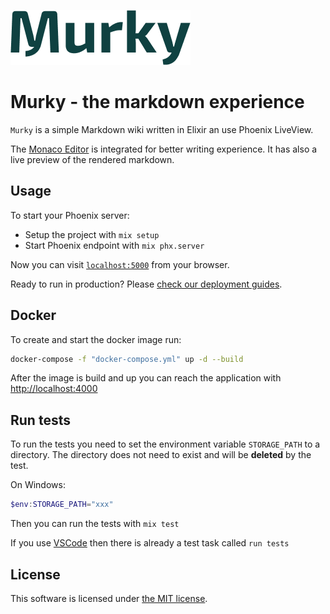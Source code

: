 ![murky](https://github.com/lulabad/murky/blob/better_readme/assets/static/images/murky.png)

# Murky - the markdown experience

`Murky` is a simple Markdown wiki written in Elixir an use Phoenix LiveView.

The [Monaco Editor](https://microsoft.github.io/monaco-editor/) is integrated for better writing experience. It has also a live preview of the rendered markdown.

## Usage

To start your Phoenix server:

-   Setup the project with `mix setup`
-   Start Phoenix endpoint with `mix phx.server`

Now you can visit [`localhost:5000`](http://localhost:5000) from your browser.

Ready to run in production? Please [check our deployment guides](https://hexdocs.pm/phoenix/deployment.html).

## Docker

To create and start the docker image run:

```sh
docker-compose -f "docker-compose.yml" up -d --build
```

After the image is build and up you can reach the application with [http://localhost:4000](http://localhost:4000)

## Run tests

To run the tests you need to set the environment variable `STORAGE_PATH` to a directory. The directory does not need to exist and will be **deleted** by the test.

On Windows:

```powershell
$env:STORAGE_PATH="xxx"
```

Then you can run the tests with `mix test`

If you use [VSCode](https://code.visualstudio.com/) then there is already a test task called `run tests`

## License

This software is licensed under [the MIT license](LICENSE).
